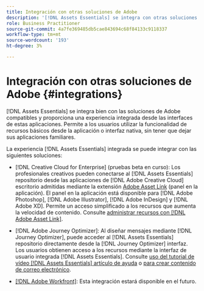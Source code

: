 ```yaml
---
title: Integración con otras soluciones de Adobe
description: '[!DNL Assets Essentials] se integra con otras soluciones de Adobe y proporciona una experiencia integrada desde la aplicación nativa.'
role: Business Practitioner
source-git-commit: 4a7fe369485db5cae843694c68f84133c9118337
workflow-type: tm+mt
source-wordcount: '193'
ht-degree: 3%

---
```



# Integración con otras soluciones de Adobe {#integrations}

[!DNL Assets Essentials] se integra bien con las soluciones de Adobe compatibles y proporciona una experiencia integrada desde las interfaces de estas aplicaciones. Permite a los usuarios utilizar la funcionalidad de recursos básicos desde la aplicación o interfaz nativa, sin tener que dejar sus aplicaciones familiares.

La experiencia [!DNL Assets Essentials] integrada se puede integrar con las siguientes soluciones:

* [!DNL Creative Cloud for Enterprise] (pruebas beta en curso): Los profesionales creativos pueden conectarse al  [!DNL Assets Essentials] repositorio desde las aplicaciones de  [!DNL Adobe Creative Cloud] escritorio admitidas mediante la extensión  [Adobe Asset Link](https://www.adobe.com/creativecloud/business/enterprise/adobe-asset-link.html)  (panel en la aplicación). El panel en la aplicación está disponible para [!DNL Adobe Photoshop], [!DNL Adobe Illustrator], [!DNL Adobe InDesign] y [!DNL Adobe XD]. Permite un acceso simplificado a los recursos que aumenta la velocidad de contenido. Consulte [administrar recursos con [!DNL Adobe Asset Link]](https://helpx.adobe.com/enterprise/admin-guide.html/enterprise/using/manage-assets-using-adobe-asset-link.ug.html).

* [!DNL Adobe Journey Optimizer]: Al diseñar mensajes mediante  [!DNL Journey Optimizer], puede acceder al  [!DNL Assets Essentials] repositorio directamente desde la  [!DNL Journey Optimizer] interfaz. Los usuarios obtienen acceso a los recursos mediante la interfaz de usuario integrada [!DNL Assets Essentials]. Consulte [uso del tutorial de vídeo [!DNL Assets Essentials] artículo de ayuda](https://experienceleague.adobe.com/docs/journey-optimizer/using/create-messages/assets-essentials.html) o [para crear contenido de correo electrónico](https://experienceleague.adobe.com/docs/journey-optimizer-learn/tutorials/create-messages/create-email-content-with-the-message-editor.html).

* [[!DNL Adobe Workfront]](https://www.workfront.com/): Esta integración estará disponible en el futuro.

<!-- TBD: Add CTA to join beta program. 
-->

